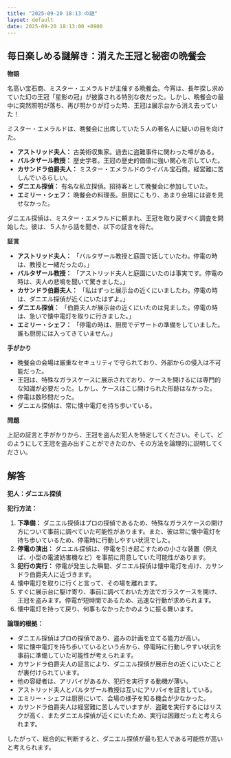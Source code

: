```yaml
---
title: "2025-09-20 18:13 の謎"
layout: default
date: 2025-09-20 18:13:00 +0900
---
```

## 毎日楽しめる謎解き：消えた王冠と秘密の晩餐会

**物語**

名高い宝石商、ミスター・エメラルドが主催する晩餐会。今宵は、長年探し求めていた幻の王冠「星影の冠」が披露される特別な夜だった。しかし、晩餐会の最中に突然照明が落ち、再び明かりが灯った時、王冠は展示台から消え去っていた！

ミスター・エメラルドは、晩餐会に出席していた５人の著名人に疑いの目を向けた。
*   **アストリッド夫人：** 古美術収集家。過去に盗難事件に関わった噂がある。
*   **バルタザール教授：** 歴史学者。王冠の歴史的価値に強い関心を示していた。
*   **カサンドラ伯爵夫人：** ミスター・エメラルドのライバル宝石商。経営難に苦しんでいるらしい。
*   **ダニエル探偵：** 有名な私立探偵。招待客として晩餐会に参加していた。
*   **エミリー・シェフ：** 晩餐会の料理長。厨房にこもり、あまり会場には姿を見せなかった。

ダニエル探偵は、ミスター・エメラルドに頼まれ、王冠を取り戻すべく調査を開始した。彼は、５人から話を聞き、以下の証言を得た。

**証言**

*   **アストリッド夫人：** 「バルタザール教授と庭園で話していたわ。停電の時は、教授と一緒だったの。」
*   **バルタザール教授：** 「アストリッド夫人と庭園にいたのは事実です。停電の時は、夫人の悲鳴を聞いて驚きました。」
*   **カサンドラ伯爵夫人：** 「私はずっと展示台の近くにいましたわ。停電の時は、ダニエル探偵が近くにいたはずよ。」
*   **ダニエル探偵：** 「伯爵夫人が展示台の近くにいたのは見ました。停電の時は、急いで懐中電灯を取りに行きました。」
*   **エミリー・シェフ：** 「停電の時は、厨房でデザートの準備をしていました。誰も厨房には入ってきていません。」

**手がかり**

*   晩餐会の会場は厳重なセキュリティで守られており、外部からの侵入は不可能だった。
*   王冠は、特殊なガラスケースに展示されており、ケースを開けるには専門的な知識が必要だった。しかし、ケースはこじ開けられた形跡はなかった。
*   停電は数秒間だった。
*   ダニエル探偵は、常に懐中電灯を持ち歩いている。

**問題**

上記の証言と手がかりから、王冠を盗んだ犯人を特定してください。そして、どのようにして王冠を盗み出すことができたのか、その方法を論理的に説明してください。

## 解答

**犯人：ダニエル探偵**

**犯行方法：**

1.  **下準備：** ダニエル探偵はプロの探偵であるため、特殊なガラスケースの開け方について事前に調べていた可能性があります。また、彼は常に懐中電灯を持ち歩いているため、停電時に行動しやすい状況でした。
2.  **停電の演出：** ダニエル探偵は、停電を引き起こすための小さな装置（例えば、小型の電波妨害機など）を事前に用意していた可能性があります。
3.  **犯行の実行：** 停電が発生した瞬間、ダニエル探偵は懐中電灯を点け、カサンドラ伯爵夫人に近づきます。
4.  懐中電灯を取りに行くと言って、その場を離れます。
5.  すぐに展示台に駆け寄り、事前に調べておいた方法でガラスケースを開け、王冠を盗みます。停電が短時間であるため、迅速な行動が求められます。
6.  懐中電灯を持って戻り、何事もなかったかのように振る舞います。

**論理的根拠：**

*   ダニエル探偵はプロの探偵であり、盗みの計画を立てる能力が高い。
*   常に懐中電灯を持ち歩いているという点から、停電時に行動しやすい状況を事前に準備していた可能性が考えられます。
*   カサンドラ伯爵夫人の証言により、ダニエル探偵が展示台の近くにいたことが裏付けられています。
*   他の容疑者は、アリバイがあるか、犯行を実行する動機が薄い。
*   アストリッド夫人とバルタザール教授は互いにアリバイを証言している。
*   エミリー・シェフは厨房にいて、会場の様子を知る機会が少なかった。
*   カサンドラ伯爵夫人は経営難に苦しんでいますが、盗難を実行するにはリスクが高く、またダニエル探偵が近くにいたため、実行は困難だったと考えられます。

したがって、総合的に判断すると、ダニエル探偵が最も犯人である可能性が高いと考えられます。
